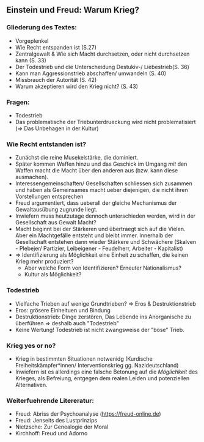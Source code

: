 ## Einstein und Freud: Warum Krieg?

### Gliederung des Textes:
- Vorgeplenkel
- Wie Recht entspanden ist (S.27)
- Zentralgewalt & Wie sich Macht durchsetzen, oder nicht durchsetzen kann (S. 33)
- Der Todestrieb und die Unterscheidung Destukiv-/ Liebestrieb(S. 36) 
- Kann man Aggressionstrieb abschaffen/ umwandeln (S. 40)
- Missbrauch der Autorität (S. 42)
- Warum akzeptieren wird den Krieg nicht? (S. 43)

### Fragen: 
- Todestrieb
- Das problematische der Triebunterdrueckung wird nicht problematisiert (=> Das Unbehagen in der Kultur)

### Wie Recht entstanden ist? 
- Zunächst die reine Musekelstärke, die dominiert. 
- Später kommen Waffen hinzu und das Geschick im Umgang _mit_ den Waffen macht die Macht über den anderen aus (bzw. kann diese ausmachen). 
- Interessengemeinschaften/ Gesellschaften schliessen sich zusammen und haben als Gemeinsames macht ueber diejenigen, die nicht ihren Vorstellungen entsprechen
- Freud argumentiert, dass ueberall der gleiche Mechanismus der Gewaltausübung zugrunde liegt. 
- Inwiefern muss heutzutage dennoch unterschieden werden, wird in der Gesellschaft aus Gewalt Macht?
- Macht beginnt bei der Stärkeren und übertraegt sich auf die Vielen. Aber ein Machtgefälle entsteht und bleibt immer. Innerhalb der Gesellschaft entstehen dann wieder Stärkere und Schwächere (Skalven - Plebejer/ Partizier, Leibeigener - Feudelherr, Arbeiter - Kapitalist)
- => Identifizierung als Möglichkeit eine Einheit zu schaffen, die keinen Krieg mehr produziert? 
  - Aber welche Form von Identifizieren? Erneuter Nationalismus?
  - Kultur als Möglichkeit?

### Todestrieb 
- Vielfache Trieben auf wenige Grundtrieben? => Eros & Destruktionstrieb
- Eros: grösere Einheituen und Bindung
- Destruktionstrieb:  Dinge zerstören, Das Lebende ins Anorganische zu überführen => deshalb auch "Todestrieb"
- Keine Wertung! Todestrieb ist nicht zwangsweise der "böse" Trieb.

### Krieg yes or no?

- Krieg in bestimmten Situationen notwenidg (Kurdische Freiheitskämpfer*innen/ Interventionskrieg gg. Nazideutschland)
- Inwiefern ist es allerdings eine falsche Betonung auf die _Möglichkeit_ des Krieges, als Befreiung, entgegen dem realen Leiden und potenziellen Alternativen. 

### Weiterfuehrende Litereratur: 
- Freud: Abriss der Psychoanalyse (https://freud-online.de)
- Freud: Jenseits des Lustprinzips
- Nietzsche: Zur Genealogie der Moral 
- Kirchhoff: Freud und Adorno

